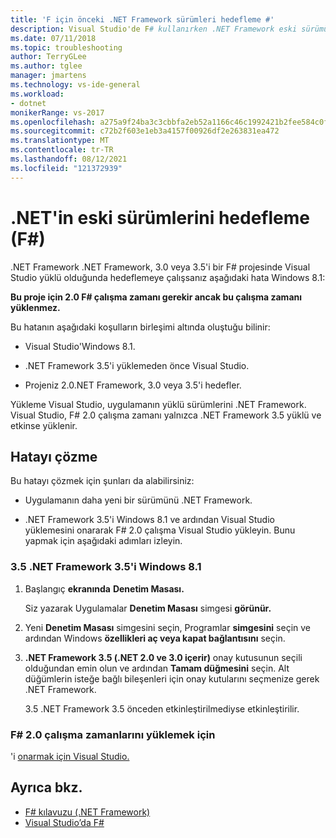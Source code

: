 ```yaml
---
title: 'F için önceki .NET Framework sürümleri hedefleme #'
description: Visual Studio'de F# kullanırken .NET Framework eski sürümünü hedefleme hakkında Visual Studio.
ms.date: 07/11/2018
ms.topic: troubleshooting
author: TerryGLee
ms.author: tglee
manager: jmartens
ms.technology: vs-ide-general
ms.workload:
- dotnet
monikerRange: vs-2017
ms.openlocfilehash: a275a9f24ba3c3cbbfa2eb52a1166c46c1992421b2fee584c0fb628529b31c5c
ms.sourcegitcommit: c72b2f603e1eb3a4157f00926df2e263831ea472
ms.translationtype: MT
ms.contentlocale: tr-TR
ms.lasthandoff: 08/12/2021
ms.locfileid: "121372939"
---
```

# <a name="target-older-versions-of-net-f"></a>.NET'in eski sürümlerini hedefleme (F#)

.NET Framework .NET Framework, 3.0 veya 3.5'i bir F# projesinde Visual Studio yüklü olduğunda hedeflemeye çalışsanız aşağıdaki hata Windows 8.1:

**Bu proje için 2.0 F# çalışma zamanı gerekir ancak bu çalışma zamanı yüklenmez.**

Bu hatanın aşağıdaki koşulların birleşimi altında oluştuğu bilinir:

- Visual Studio'Windows 8.1.

- .NET Framework 3.5'i yüklemeden önce Visual Studio.

- Projeniz 2.0.NET Framework, 3.0 veya 3.5'i hedefler.

Yükleme Visual Studio, uygulamanın yüklü sürümlerini .NET Framework. Visual Studio, F# 2.0 çalışma zamanı yalnızca .NET Framework 3.5 yüklü ve etkinse yüklenir.

## <a name="resolve-the-error"></a>Hatayı çözme

Bu hatayı çözmek için şunları da alabilirsiniz:

- Uygulamanın daha yeni bir sürümünü .NET Framework.

- .NET Framework 3.5'i Windows 8.1 ve ardından Visual Studio yüklemesini onararak F# 2.0 çalışma Visual Studio yükleyin. Bunu yapmak için aşağıdaki adımları izleyin.

### <a name="to-enable-the-net-framework-35-on-windows-81"></a>3.5 .NET Framework 3.5'i Windows 8.1

1. Başlangıç **ekranında** **Denetim Masası.**

   Siz yazarak Uygulamalar **Denetim Masası** simgesi **görünür.**

2. Yeni **Denetim Masası** simgesini seçin, Programlar **simgesini** seçin ve ardından Windows **özellikleri aç veya kapat bağlantısını** seçin.

3. **.NET Framework 3.5 (.NET 2.0 ve 3.0 içerir)** onay kutusunun seçili olduğundan emin olun ve ardından **Tamam düğmesini** seçin. Alt düğümlerin isteğe bağlı bileşenleri için onay kutularını seçmenize gerek .NET Framework.

   3.5 .NET Framework 3.5 önceden etkinleştirilmediyse etkinleştirilir.

### <a name="to-install-the-f-20-runtime"></a>F# 2.0 çalışma zamanlarını yüklemek için

'i [onarmak için Visual Studio.](../install/repair-visual-studio.md)

## <a name="see-also"></a>Ayrıca bkz.

- [F# kılavuzu (.NET Framework)](/dotnet/fsharp/)
- [Visual Studio’da F#](fsharp-visual-studio.md)
